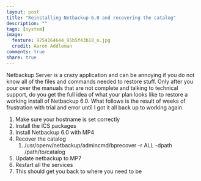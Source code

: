 ```yaml
---
layout: post
title: "Reinstalling Netbackup 6.0 and recovering the catalog"
description: ""
tags: [system]
image:
  feature: 9254164644_95b5f43b18_o.jpg
  credit: Aaron Addleman
comments: true
share: true
---
```



<p>Netbackup Server is a crazy application and can be annoying if you do not know all of the files and commands needed to restore stuff. Only after you pour over the manuals that are not complete and talking to technical support, do you get the full idea of what your plan looks like to restore a working install of Netbackup 6.0. What follows is the result of weeks of frustration with trial and error until I got it all back up to working again.
</p>
<ol>
<li>Make sure your hostname is set correctly</li>
<li>Install the ICS packages</li>
<li>Install Netbackup 6.0 with MP4</li>
<li>Recover the catalog
<ol>
<li>/usr/openv/netbackup/admincmd/bprecover -r ALL -dpath /path/to/catalog</li>
</ol>
</li>
<li>Update netbackup to MP7</li>
<li>Restart all the services</li>
<li>This should get you back to where you need to be</li>
</ol>
